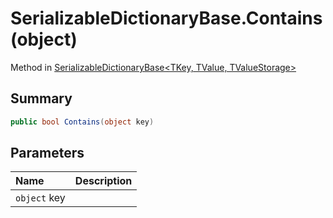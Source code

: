# SerializableDictionaryBase.Contains(object)

Method in [SerializableDictionaryBase\<TKey, TValue, TValueStorage\>](/docs/api/csharp/yarn.unity.serializabledictionarybase-2.md)

## Summary



```csharp
public bool Contains(object key)
```

## Parameters

|Name|Description|
|:---|:---|
|`object` key||

